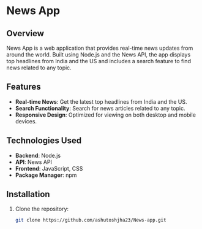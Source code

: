 # News App

## Overview

News App is a web application that provides real-time news updates from around the world. Built using Node.js and the News API, the app displays top headlines from India and the US and includes a search feature to find news related to any topic.

## Features

- **Real-time News**: Get the latest top headlines from India and the US.
- **Search Functionality**: Search for news articles related to any topic.
- **Responsive Design**: Optimized for viewing on both desktop and mobile devices.

## Technologies Used

- **Backend**: Node.js
- **API**: News API
- **Frontend**: JavaScript, CSS
- **Package Manager**: npm

## Installation

1. Clone the repository:
   ```bash
   git clone https://github.com/ashutoshjha23/News-app.git
